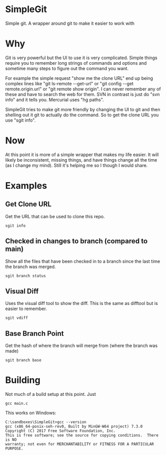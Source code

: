# SimpleGit
Simple git.  A wrapper around git to make it easier to work with

# Why
Git is very powerful but the UI to use it is very complicated.  Simple things
require you to remember long strings of commands and options and sometime
many steps to figure out the command you want.

For example the simple request "show me the clone URL" end up being complex
lines like "git ls-remote --get-url" or "git config --get remote.origin.url" or
"git remote show origin".  I can never remember any of these and have to
search the web for them.  SVN in contrast is just do "svn info" and it tells
you.  Mercurial uses "hg paths".

SimpleGit tries to make git more friendly by changing the UI to git and then
shelling out it git to actually do the command.  So to get the clone URL you
use "sgit info".

# Now
At this point it is more of a simple wrapper that makes my life easier.  It will
likely be inconsistent, missing things, and have things change all the time
(as I change my mind).  Still it's helping me so I though I would share.

# Examples
## Get Clone URL
Get the URL that can be used to clone this repo.
```
sgit info
```

## Checked in changes to branch (compared to main)
Show all the files that have been checked in to a branch since the last time
the branch was merged.
```
sgit branch status
```

## Visual Diff
Uses the visual diff tool to show the diff.  This is the same as difftool but
is easier to remember.
```
sgit vdiff
```

## Base Branch Point
Get the hash of where the branch will merge from (where the branch was made)
```
sgit branch base
```

# Building
Not much of a build setup at this point. Just
```
gcc main.c
```
This works on Windows:
```
C:\sandboxes\SimpleGit>gcc --version
gcc (x86_64-posix-seh-rev0, Built by MinGW-W64 project) 7.3.0
Copyright (C) 2017 Free Software Foundation, Inc.
This is free software; see the source for copying conditions.  There is NO
warranty; not even for MERCHANTABILITY or FITNESS FOR A PARTICULAR PURPOSE.
```
